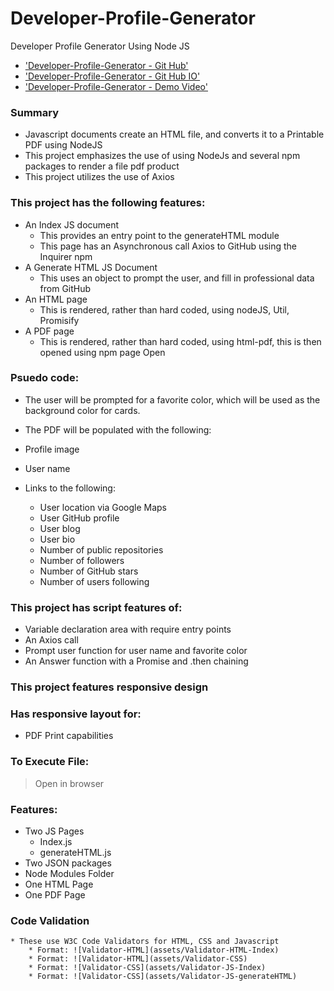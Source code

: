 # Developer-Profile-Generator
Developer Profile Generator Using Node JS 

* ['Developer-Profile-Generator - Git Hub'](https://github.com/jamierachael/Developer-Profile-Generator)
* ['Developer-Profile-Generator - Git Hub IO'](https://jamierachael.github.io/Developer-Profile-Generator/)
* ['Developer-Profile-Generator - Demo Video'](https://drive.google.com/file/d/1EEwlpUVNHRTfvwU4bAvAAhYZT2EZjoRy/view)



### Summary
* Javascript documents create an HTML file, and converts it to a Printable PDF using NodeJS
* This project emphasizes the use of using NodeJs and several npm packages to render a file pdf product
* This project utilizes the use of Axios

### This project has the following features: 
* An Index JS document
    * This provides an entry point to the generateHTML module
    * This page has an Asynchronous call Axios to GitHub using the Inquirer npm
* A Generate HTML JS Document
    * This uses an object to prompt the user, and fill in professional data from GitHub 
* An HTML page
    * This is rendered, rather than hard coded, using nodeJS, Util, Promisify
* A PDF page 
    * This is rendered, rather than hard coded, using html-pdf, this is then opened using npm page Open

### Psuedo code:  
* The user will be prompted for a favorite color, which will be used as the background color for cards.
* The PDF will be populated with the following:

* Profile image
* User name
* Links to the following:

    * User location via Google Maps
    * User GitHub profile
    * User blog
    * User bio
    * Number of public repositories
    * Number of followers
    * Number of GitHub stars
    * Number of users following

### This project has script features of:
* Variable declaration area with require entry points
* An Axios call
* Prompt user function for user name and favorite color
* An Answer function with a Promise and .then chaining

### This project features responsive design
### Has responsive layout for: 
* PDF Print capabilities

### To Execute File:
> Open in browser

### Features: 
* Two JS Pages
    * Index.js
    * generateHTML.js
* Two JSON packages
* Node Modules Folder
* One HTML Page
* One PDF Page


### Code Validation 
    * These use W3C Code Validators for HTML, CSS and Javascript
        * Format: ![Validator-HTML](assets/Validator-HTML-Index)
        * Format: ![Validator-HTML](assets/Validator-CSS)
        * Format: ![Validator-CSS](assets/Validator-JS-Index)
        * Format: ![Validator-CSS](assets/Validator-JS-generateHTML)









